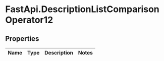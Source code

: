# FastApi.DescriptionListComparisonOperator12

## Properties
Name | Type | Description | Notes
------------ | ------------- | ------------- | -------------
